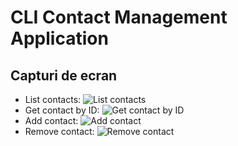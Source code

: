 # CLI Contact Management Application

## Capturi de ecran

- List contacts: ![List contacts](https://i.ibb.co/j8fpZY8/Screenshot-2024-05-26-153332.png)
- Get contact by ID: ![Get contact by ID](https://ibb.co/1QjMKFV)
- Add contact: ![Add contact](https://ibb.co/nrtX6Lb)
- Remove contact: ![Remove contact](https://ibb.co/vd31KJT)
